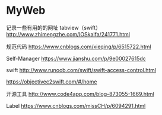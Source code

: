 # MyWeb
记录一些有用的的网址
tabview（swift）
http://www.zhimengzhe.com/IOSkaifa/241771.html

规范代码
https://www.cnblogs.com/xieqing/p/6515722.html

Self-Manager
https://www.jianshu.com/p/9e00027615dc

swift
http://www.runoob.com/swift/swift-access-control.html

https://objectivec2swift.com/#/home

开源工具
http://www.code4app.com/blog-873055-1669.html

Label
https://www.cnblogs.com/missCH/p/6094291.html


